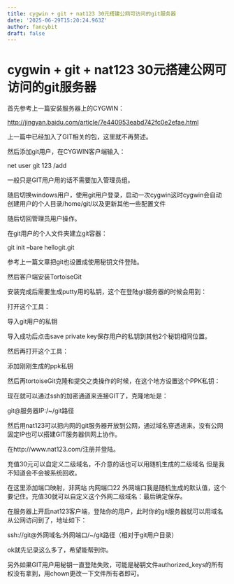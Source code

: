 ```yaml
---
title: cygwin + git + nat123 30元搭建公网可访问的git服务器
date: '2025-06-29T15:20:24.963Z'
author: fancybit
draft: false
---
```

<div class="header"><h1 class="single-title animate__animated animate__pulse animate__faster">cygwin + git + nat123 30元搭建公网可访问的git服务器</h1></div>

<div class="content" id="content"><p>首先参考上一篇安装服务器上的CYGWIN：</p><p><a href="http://jingyan.baidu.com/article/7e440953eabd742fc0e2efae.html" target="_blank" rel="external nofollow noopener noreferrer">http://jingyan.baidu.com/article/7e440953eabd742fc0e2efae.html</a></p><p>上一篇中已经加入了GIT相关的包，这里就不再赘述。</p><p>然后添加git用户，在CYGWIN客户端输入：</p><p>net user git 123 /add</p><p>一般只是GIT用户用的话不需要加入管理员组。</p><p>随后切换windows用户，使用git用户登录，启动一次cygwin这时cygwin会自动创建用户的个人目录/home/git/以及更新其他一些配置文件</p><p>随后切回管理员用户操作。</p><p>在git用户的个人文件夹建立git容器：</p><p>git init –bare hellogit.git</p><p>参考上一篇文章把git也设置成使用秘钥文件登陆。</p><p>然后客户端安装TortoiseGit</p><p>安装完成后需要生成putty用的私钥，这个在登陆git服务器的时候会用到：</p><p>打开这个工具：</p><!-- raw HTML omitted --><p>导入git用户的私钥</p><p>导入成功后点击save private key保存用户的私钥到其他2个秘钥相同位置。</p><p>然后再打开这个工具：</p><!-- raw HTML omitted --><p>添加刚刚生成的ppk私钥</p><p>然后再tortoiseGit克隆和提交之类操作的时候，在这个地方设置这个PPK私钥：</p><!-- raw HTML omitted --><p>现在就可以通过ssh的加密通道来连接GIT了，克隆地址是：</p><p>git@服务器IP:/~/git路径</p><p>然后用nat123可以把内网的git服务器开放到公网，通过域名穿透进来。没有公网固定IP也可以搭建GIT服务器供网上协作。</p><p></p><p>在http://www.nat123.com/注册并登陆。</p><p>充值30元可以自定义二级域名，不介意的话也可以用随机生成的二级域名 但是我不知道会不会被系统回收。</p><p>在这里添加端口映射，非网站 内网端口22 外网端口我是随机生成的默认值，这个要记住。充值30就可以自定义这个外网二级域名：最后确定保存。</p><!-- raw HTML omitted --><p>在服务器上开启nat123客户端，登陆你的用户，此时你的git服务器就可以用域名从公网访问到了，地址如下：</p><p>ssh://git@外网域名:外网端口/~/git路径（相对于git用户目录）</p><p>ok就先记录这么多了，希望能帮到你。</p><p></p><p>另外如果GIT用户用秘钥一直登陆失败，可能是秘钥文件authorized_keys的所有权没有拿到，用chown更改一下文件所有者即可。</p><!-- raw HTML omitted --></div>

